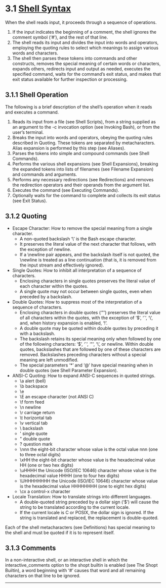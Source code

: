 # 3.1 [Shell Syntax]

When the shell reads input, it proceeds through a sequence of operations.

1. If the input indicates the beginning of a comment, the shell ignores the comment symbol (‘#’), and the rest of that line.
2. The shell reads its input and divides the input into words and operators, employing the quoting rules to select which meanings to assign various words and characters.
3. The shell then parses these tokens into commands and other constructs, removes the special meaning of certain words or characters, expands others, redirects input and output as needed, executes the specified command, waits for the command’s exit status, and makes that exit status available for further inspection or processing.

## 3.1.1 Shell Operation

The following is a brief description of the shell’s operation when it reads and executes a command.

1. Reads its input from a file (see Shell Scripts), from a string supplied as an argument to the -c invocation option (see Invoking Bash), or from the user’s terminal.
2. Breaks the input into words and operators, obeying the quoting rules described in Quoting. These tokens are separated by metacharacters. Alias expansion is performed by this step (see Aliases).
3. Parses the tokens into simple and compound commands (see Shell Commands).
4. Performs the various shell expansions (see Shell Expansions), breaking the expanded tokens into lists of filenames (see Filename Expansion) and commands and arguments.
5. Performs any necessary redirections (see Redirections) and removes the redirection operators and their operands from the argument list.
6. Executes the command (see Executing Commands).
7. Optionally waits for the command to complete and collects its exit status (see Exit Status).

## 3.1.2 Quoting

- Escape Character: How to remove the special meaning from a single character.
  - A non-quoted backslash ‘\’ is the Bash escape character.
  - It preserves the literal value of the next character that follows, with the exception of newline.
  - If a \newline pair appears, and the backslash itself is not quoted, the \newline is treated as a line continuation (that is, it is removed from the input stream and effectively ignored).
- Single Quotes: How to inhibit all interpretation of a sequence of characters.
  - Enclosing characters in single quotes preserves the literal value of each character within the quotes.
  - A single quote may not occur between single quotes, even when preceded by a backslash.
- Double Quotes: How to suppress most of the interpretation of a sequence of characters.
  - Enclosing characters in double quotes (‘"’) preserves the literal value of all characters within the quotes, with the exception of ‘$’, ‘`’, ‘\’, and, when history expansion is enabled, ‘!’.
  - A double quote may be quoted within double quotes by preceding it with a backslash.
  - The backslash retains its special meaning only when followed by one of the following characters: ‘$’, ‘`’, ‘"’, ‘\’, or newline. Within double quotes, backslashes that are followed by one of these characters are removed. Backslashes preceding characters without a special meaning are left unmodified.
  - The special parameters ‘*’ and ‘@’ have special meaning when in double quotes (see Shell Parameter Expansion).
- ANSI-C Quoting: How to expand ANSI-C sequences in quoted strings.
  - \a
alert (bell)
  - \b
backspace
  - \e
  - \E
an escape character (not ANSI C)
  - \f
form feed
  - \n
newline
  - \r
carriage return
  - \t
horizontal tab
  - \v
vertical tab
  - \\
backslash
  - \'
single quote
  - \"
double quote
  - \?
question mark
  - \nnn
the eight-bit character whose value is the octal value nnn (one to three octal digits)
  - \xHH
the eight-bit character whose value is the hexadecimal value HH (one or two hex digits)
  - \uHHHH
the Unicode (ISO/IEC 10646) character whose value is the hexadecimal value HHHH (one to four hex digits)
  - \UHHHHHHHH
the Unicode (ISO/IEC 10646) character whose value is the hexadecimal value HHHHHHHH (one to eight hex digits)
  - \cx
a control-x character
- Locale Translation: How to translate strings into different languages.
  - A double-quoted string preceded by a dollar sign (‘$’) will cause the string to be translated according to the current locale.
  - If the current locale is C or POSIX, the dollar sign is ignored. If the string is translated and replaced, the replacement is double-quoted.

Each of the shell metacharacters (see Definitions) has special meaning to the shell and must be quoted if it is to represent itself.

## 3.1.3 Comments

In a non-interactive shell, or an interactive shell in which the interactive_comments option to the shopt builtin is enabled (see The Shopt Builtin), a word beginning with ‘#’ causes that word and all remaining characters on that line to be ignored.

---

[Shell Syntax]:http://www.gnu.org/software/bash/manual/bash.html#Shell-Syntax
